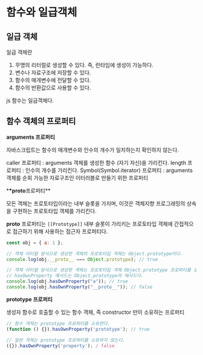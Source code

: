 # 함수와 일급객체

## 일급 객체

일급 객체란

1. 무명의 리터럴로 생성할 수 있다. 즉, 런타임에 생성이 가능하다.
2. 변수나 자료구조에 저장할 수 있다.
3. 함수의 매개변수에 전달할 수 있다.
4. 함수의 반환값으로 사용할 수 있다.

js 함수는 일급객체다.

## 함수 객체의 프로퍼티

**arguments 프로퍼티**

자바스크립트는 함수의 매개변수와 인수의 개수가 일치하는지 확인하지 않는다.

caller 프로퍼티 : arguments 객체를 생성한 함수 (자기 자신)을 가리킨다. length 프로퍼티 : 인수의 개수를 가리킨다. Symbol(Symbol.iterator) 프로퍼티 : arguments 객체를 순회 가능한 자료구조인 이터러블로 만들기 위한 프로퍼티

\***\*proto**프로퍼티\*\*

모든 객체는 프로토타입이라는 내부 슬롯을 가지며, 이것은 객체지향 프로그래밍의 상속을 구현하는 프로토타입 객체를 가리킨다.

**proto** 프로퍼티는 `[[Prototype]]` 내부 슬롯이 가리키는 프로토타입 객체에 간접적으로 접근하기 위해 사용하는 접근자 프로퍼티다.

```javascript
const obj = { a: 1 };

// 객체 리터럴 방식으로 생성한 객체의 프로토타입 객체는 Object.prototype이다.
console.log(obj.__proto__ === Object.prototype); // true

// 객체 리터럴 방식으로 생성한 객체는 프로토타입 객체 Object.prototype 프로퍼티를 상속 받는다.
// hasOwnProperty 메서드는 Object.prototype의 메서드다.
console.log(obj.hasOwnProperty("a")); // true
console.log(obj.hasOwnProperty("__proto__")); // false
```

**prototype 프로퍼티**

생성자 함수로 호출할 수 있는 함수 객체, 즉 constructor 만이 소유하는 프로퍼티

```javascript
// 함수 객체는 prototype 프로퍼티를 소유한다.
(function () {}).hasOwnProperty('prototype'); // true

// 일반 객체는 prototype 프로퍼티를 소유하지 않는다.
({}).hasOwnProperty('property'); / false
```
